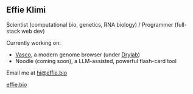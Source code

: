 
## Effie Klimi

Scientist (computational bio, genetics, RNA biology) / Programmer (full-stack web dev)

Currently working on: 
- [Vasco](vasco-drylab.vercel.app), a modern genome browser (under [Drylab](drylab-inc.github.io))
- Noodle (coming soon), a LLM-assisted, powerful flash-card tool

Email me at [hi@effie.bio](mailto:hi@effie.bio)

[effie.bio](effie.bio)

<!--
**effieklimi/effieklimi** is a ✨ _special_ ✨ repository because its `README.md` (this file) appears on your GitHub profile.

Here are some ideas to get you started:

- 🔭 I’m currently working on ...
- 🌱 I’m currently learning ...
- 👯 I’m looking to collaborate on ...
- 🤔 I’m looking for help with ...
- 💬 Ask me about ...
- 📫 How to reach me: ...
- 😄 Pronouns: ...
- ⚡ Fun fact: ...
-->
